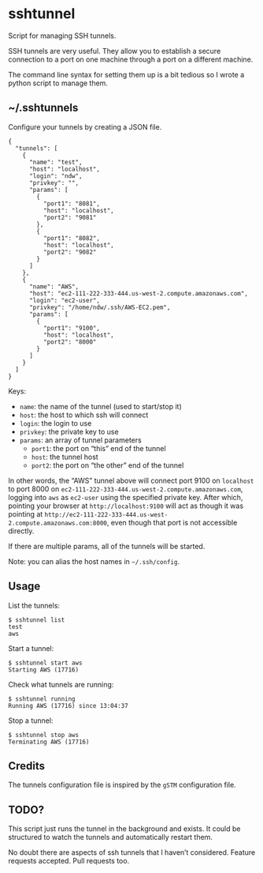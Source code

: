 # sshtunnel

Script for managing SSH tunnels.

SSH tunnels are very useful. They allow you to establish a secure
connection to a port on one machine through a port on a different
machine.

The command line syntax for setting them up is a bit tedious so I
wrote a python script to manage them.

## ~/.sshtunnels

Configure your tunnels by creating a JSON file.

    {
      "tunnels": [
        {
          "name": "test",
          "host": "localhost",
          "login": "ndw",
          "privkey": "",
          "params": [
            {
              "port1": "8081",
              "host": "localhost",
              "port2": "9081"
            },
            {
              "port1": "8082",
              "host": "localhost",
              "port2": "9082"
            }
          ]
        },
        {
          "name": "AWS",
          "host": "ec2-111-222-333-444.us-west-2.compute.amazonaws.com",
          "login": "ec2-user",
          "privkey": "/home/ndw/.ssh/AWS-EC2.pem",
          "params": [
            {
              "port1": "9100",
              "host": "localhost",
              "port2": "8000"
            }
          ]
        }
      ]
    }

Keys:

* `name`: the name of the tunnel (used to start/stop it)
* `host`: the host to which ssh will connect
* `login`: the login to use
* `privkey`: the private key to use
* `params`: an array of tunnel parameters
  * `port1`: the port on “this” end of the tunnel
  * `host`: the tunnel host
  * `port2`: the port on “the other” end of the tunnel

In other words, the “AWS” tunnel above will connect port 9100 on `localhost`
to port 8000 on `ec2-111-222-333-444.us-west-2.compute.amazonaws.com`,
logging into `aws` as `ec2-user` using the specified private key.
After which, pointing your browser at `http://localhost:9100` will act as
though it was pointing at `http://ec2-111-222-333-444.us-west-2.compute.amazonaws.com:8000`,
even though that port is not accessible directly.

If there are multiple params, all of the tunnels will be started.

Note: you can alias the host names in `~/.ssh/config`.

## Usage

List the tunnels:

    $ sshtunnel list
    test
    aws

Start a tunnel:

    $ sshtunnel start aws
    Starting AWS (17716)

Check what tunnels are running:

    $ sshtunnel running
    Running AWS (17716) since 13:04:37

Stop a tunnel:

    $ sshtunnel stop aws
    Terminating AWS (17716)

## Credits

The tunnels configuration file is inspired by the `gSTM` configuration file.

## TODO?

This script just runs the tunnel in the background and exists. It
could be structured to watch the tunnels and automatically restart
them.

No doubt there are aspects of ssh tunnels that I haven’t considered.
Feature requests accepted. Pull requests too.









